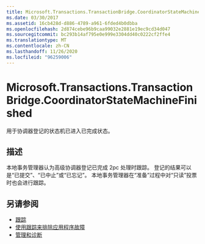 ```yaml
---
title: Microsoft.Transactions.TransactionBridge.CoordinatorStateMachineFinished
ms.date: 03/30/2017
ms.assetid: 16cb428d-d886-4789-a961-6fded4b0dbba
ms.openlocfilehash: 2d874cebe96b9caa99032e2881e19ec9cd34d047
ms.sourcegitcommit: bc293b14af795e0e999e3304dd40c0222cf2ffe4
ms.translationtype: MT
ms.contentlocale: zh-CN
ms.lasthandoff: 11/26/2020
ms.locfileid: "96259006"
---
```

# <a name="microsofttransactionstransactionbridgecoordinatorstatemachinefinished"></a>Microsoft.Transactions.TransactionBridge.CoordinatorStateMachineFinished

用于协调器登记的状态机已进入已完成状态。  
  
## <a name="description"></a>描述  

 本地事务管理器认为高级协调器登记已完成 2pc 处理时跟踪。 登记的结果可以是“已提交”、“已中止”或“已忘记”。 本地事务管理器在“准备”过程中对“只读”投票时也会进行跟踪。  
  
## <a name="see-also"></a>另请参阅

- [跟踪](index.md)
- [使用跟踪来排除应用程序故障](using-tracing-to-troubleshoot-your-application.md)
- [管理和诊断](../index.md)
